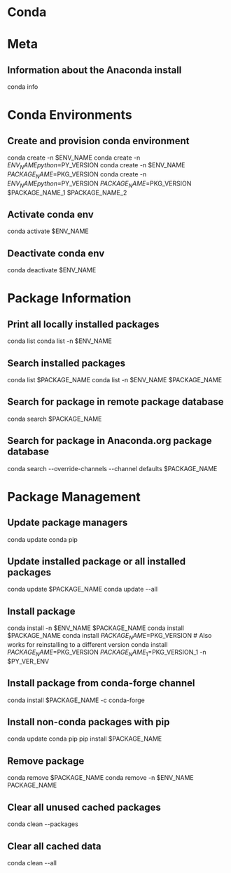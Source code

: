 # Conda

# Meta
## Information about the Anaconda install
conda info

# Conda Environments
## Create and provision conda environment
conda create -n $ENV_NAME
conda create -n $ENV_NAME python=$PY_VERSION
conda create -n $ENV_NAME $PACKAGE_NAME=$PKG_VERSION
conda create -n $ENV_NAME python=$PY_VERSION $PACKAGE_NAME=$PKG_VERSION $PACKAGE_NAME_1 $PACKAGE_NAME_2

## Activate conda env
conda activate $ENV_NAME

## Deactivate conda env
conda deactivate $ENV_NAME

# Package Information
## Print all locally installed packages
conda list
conda list -n $ENV_NAME

## Search installed packages
conda list $PACKAGE_NAME
conda list -n $ENV_NAME $PACKAGE_NAME

## Search for package in remote package database
conda search $PACKAGE_NAME

## Search for package in Anaconda.org package database
conda search --override-channels --channel defaults $PACKAGE_NAME

# Package Management
## Update package managers
conda update conda pip

## Update installed package or all installed packages
conda update $PACKAGE_NAME
conda update --all

## Install package
conda install -n $ENV_NAME $PACKAGE_NAME
conda install $PACKAGE_NAME
conda install $PACKAGE_NAME=$PKG_VERSION # Also works for reinstalling to a different version
conda install $PACKAGE_NAME=$PKG_VERSION $PACKAGE_NAME_1=$PKG_VERSION_1 -n $PY_VER_ENV

## Install package from conda-forge channel
conda install $PACKAGE_NAME -c conda-forge

## Install non-conda packages with pip
conda update conda pip
pip install $PACKAGE_NAME

## Remove package
conda remove $PACKAGE_NAME
conda remove -n $ENV_NAME PACKAGE_NAME

## Clear all unused cached packages
conda clean --packages

## Clear all cached data
conda clean --all
